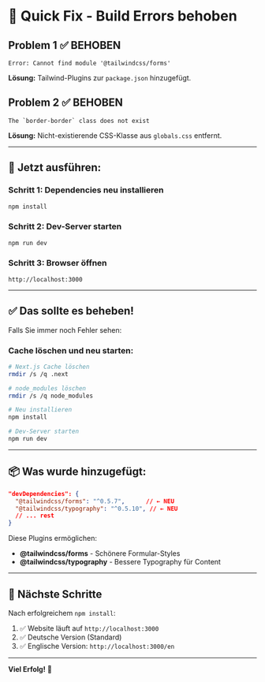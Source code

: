 # 🔧 Quick Fix - Build Errors behoben

## Problem 1 ✅ BEHOBEN
```
Error: Cannot find module '@tailwindcss/forms'
```

**Lösung:** Tailwind-Plugins zur `package.json` hinzugefügt.

## Problem 2 ✅ BEHOBEN
```
The `border-border` class does not exist
```

**Lösung:** Nicht-existierende CSS-Klasse aus `globals.css` entfernt.

---

## 🚀 Jetzt ausführen:

### Schritt 1: Dependencies neu installieren
```bash
npm install
```

### Schritt 2: Dev-Server starten
```bash
npm run dev
```

### Schritt 3: Browser öffnen
```
http://localhost:3000
```

---

## ✅ Das sollte es beheben!

Falls Sie immer noch Fehler sehen:

### Cache löschen und neu starten:
```bash
# Next.js Cache löschen
rmdir /s /q .next

# node_modules löschen
rmdir /s /q node_modules

# Neu installieren
npm install

# Dev-Server starten
npm run dev
```

---

## 📦 Was wurde hinzugefügt:

```json
"devDependencies": {
  "@tailwindcss/forms": "^0.5.7",      // ← NEU
  "@tailwindcss/typography": "^0.5.10", // ← NEU
  // ... rest
}
```

Diese Plugins ermöglichen:
- **@tailwindcss/forms** - Schönere Formular-Styles
- **@tailwindcss/typography** - Bessere Typography für Content

---

## 🎯 Nächste Schritte

Nach erfolgreichem `npm install`:

1. ✅ Website läuft auf `http://localhost:3000`
2. ✅ Deutsche Version (Standard)
3. ✅ Englische Version: `http://localhost:3000/en`

---

**Viel Erfolg!** 🚀
